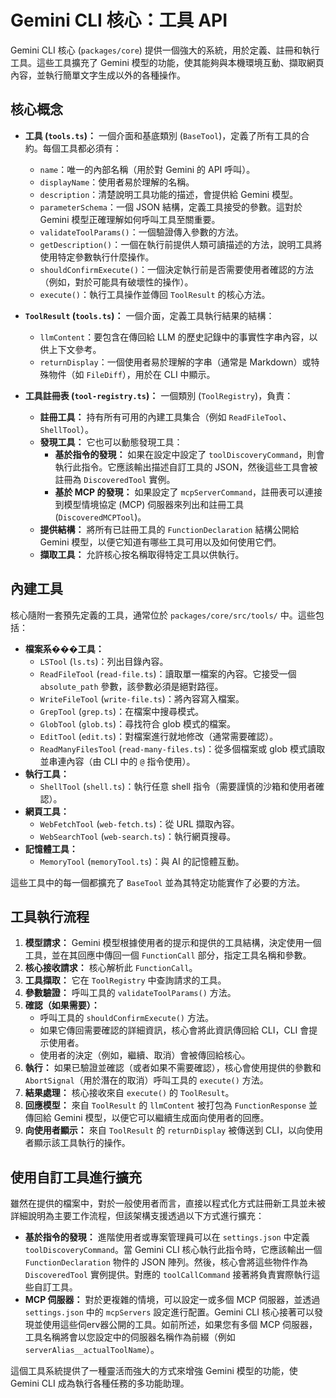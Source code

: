 # Gemini CLI 核心：工具 API

Gemini CLI 核心 (`packages/core`) 提供一個強大的系統，用於定義、註冊和執行工具。這些工具擴充了 Gemini 模型的功能，使其能夠與本機環境互動、擷取網頁內容，並執行簡單文字生成以外的各種操作。

## 核心概念

- **工具 (`tools.ts`)：** 一個介面和基底類別 (`BaseTool`)，定義了所有工具的合約。每個工具都必須有：
  - `name`：唯一的內部名稱（用於對 Gemini 的 API 呼叫）。
  - `displayName`：使用者易於理解的名稱。
  - `description`：清楚說明工具功能的描述，會提供給 Gemini 模型。
  - `parameterSchema`：一個 JSON 結構，定義工具接受的參數。這對於 Gemini 模型正確理解如何呼叫工具至關重要。
  - `validateToolParams()`：一個驗證傳入參數的方法。
  - `getDescription()`：一個在執行前提供人類可讀描述的方法，說明工具將使用特定參數執行什麼操作。
  - `shouldConfirmExecute()`：一個決定執行前是否需要使用者確認的方法（例如，對於可能具有破壞性的操作）。
  - `execute()`：執行工具操作並傳回 `ToolResult` 的核心方法。

- **`ToolResult` (`tools.ts`)：** 一個介面，定義工具執行結果的結構：
  - `llmContent`：要包含在傳回給 LLM 的歷史記錄中的事實性字串內容，以供上下文參考。
  - `returnDisplay`：一個使用者易於理解的字串（通常是 Markdown）或特殊物件（如 `FileDiff`），用於在 CLI 中顯示。

- **工具註冊表 (`tool-registry.ts`)：** 一個類別 (`ToolRegistry`)，負責：
  - **註冊工具：** 持有所有可用的內建工具集合（例如 `ReadFileTool`、`ShellTool`）。
  - **發現工具：** 它也可以動態發現工具：
    - **基於指令的發現：** 如果在設定中設定了 `toolDiscoveryCommand`，則會執行此指令。它應該輸出描述自訂工具的 JSON，然後這些工具會被註冊為 `DiscoveredTool` 實例。
    - **基於 MCP 的發現：** 如果設定了 `mcpServerCommand`，註冊表可以連接到模型情境協定 (MCP) 伺服器來列出和註冊工具 (`DiscoveredMCPTool`)。
  - **提供結構：** 將所有已註冊工具的 `FunctionDeclaration` 結構公開給 Gemini 模型，以便它知道有哪些工具可用以及如何使用它們。
  - **擷取工具：** 允許核心按名稱取得特定工具以供執行。

## 內建工具

核心隨附一套預先定義的工具，通常位於 `packages/core/src/tools/` 中。這些包括：

- **檔案系���工具：**
  - `LSTool` (`ls.ts`)：列出目錄內容。
  - `ReadFileTool` (`read-file.ts`)：讀取單一檔案的內容。它接受一個 `absolute_path` 參數，該參數必須是絕對路徑。
  - `WriteFileTool` (`write-file.ts`)：將內容寫入檔案。
  - `GrepTool` (`grep.ts`)：在檔案中搜尋模式。
  - `GlobTool` (`glob.ts`)：尋找符合 glob 模式的檔案。
  - `EditTool` (`edit.ts`)：對檔案進行就地修改（通常需要確認）。
  - `ReadManyFilesTool` (`read-many-files.ts`)：從多個檔案或 glob 模式讀取並串連內容（由 CLI 中的 `@` 指令使用）。
- **執行工具：**
  - `ShellTool` (`shell.ts`)：執行任意 shell 指令（需要謹慎的沙箱和使用者確認）。
- **網頁工具：**
  - `WebFetchTool` (`web-fetch.ts`)：從 URL 擷取內容。
  - `WebSearchTool` (`web-search.ts`)：執行網頁搜尋。
- **記憶體工具：**
  - `MemoryTool` (`memoryTool.ts`)：與 AI 的記憶體互動。

這些工具中的每一個都擴充了 `BaseTool` 並為其特定功能實作了必要的方法。

## 工具執行流程

1.  **模型請求：** Gemini 模型根據使用者的提示和提供的工具結構，決定使用一個工具，並在其回應中傳回一個 `FunctionCall` 部分，指定工具名稱和參數。
2.  **核心接收請求：** 核心解析此 `FunctionCall`。
3.  **工具擷取：** 它在 `ToolRegistry` 中查詢請求的工具。
4.  **參數驗證：** 呼叫工具的 `validateToolParams()` 方法。
5.  **確認（如果需要）：**
    - 呼叫工具的 `shouldConfirmExecute()` 方法。
    - 如果它傳回需要確認的詳細資訊，核心會將此資訊傳回給 CLI，CLI 會提示使用者。
    - 使用者的決定（例如，繼續、取消）會被傳回給核心。
6.  **執行：** 如果已驗證並確認（或者如果不需要確認），核心會使用提供的參數和 `AbortSignal`（用於潛在的取消）呼叫工具的 `execute()` 方法。
7.  **結果處理：** 核心接收來自 `execute()` 的 `ToolResult`。
8.  **回應模型：** 來自 `ToolResult` 的 `llmContent` 被打包為 `FunctionResponse` 並傳回給 Gemini 模型，以便它可以繼續生成面向使用者的回應。
9.  **向使用者顯示：** 來自 `ToolResult` 的 `returnDisplay` 被傳送到 CLI，以向使用者顯示該工具執行的操作。

## 使用自訂工具進行擴充

雖然在提供的檔案中，對於一般使用者而言，直接以程式化方式註冊新工具並未被詳細說明為主要工作流程，但該架構支援透過以下方式進行擴充：

- **基於指令的發現：** 進階使用者或專案管理員可以在 `settings.json` 中定義 `toolDiscoveryCommand`。當 Gemini CLI 核心執行此指令時，它應該輸出一個 `FunctionDeclaration` 物件的 JSON 陣列。然後，核心會將這些物件作為 `DiscoveredTool` 實例提供。對應的 `toolCallCommand` 接著將負責實際執行這些自訂工具。
- **MCP 伺服器：** 對於更複雜的情境，可以設定一或多個 MCP 伺服器，並透過 `settings.json` 中的 `mcpServers` 設定進行配置。Gemini CLI 核心接著可以發現並使用這些伺erv器公開的工具。如前所述，如果您有多個 MCP 伺服器，工具名稱將會以您設定中的伺服器名稱作為前綴（例如 `serverAlias__actualToolName`）。

這個工具系統提供了一種靈活而強大的方式來增強 Gemini 模型的功能，使 Gemini CLI 成為執行各種任務的多功能助理。